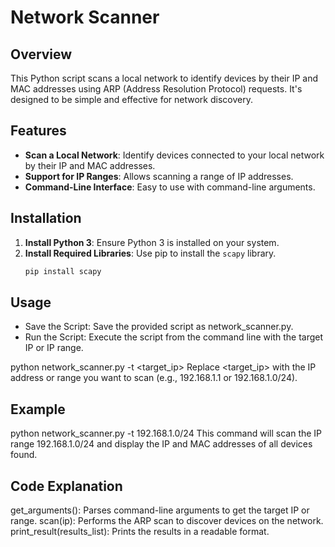 # Network Scanner

## Overview

This Python script scans a local network to identify devices by their IP and MAC addresses using ARP (Address Resolution Protocol) requests. It's designed to be simple and effective for network discovery.

## Features

- **Scan a Local Network**: Identify devices connected to your local network by their IP and MAC addresses.
- **Support for IP Ranges**: Allows scanning a range of IP addresses.
- **Command-Line Interface**: Easy to use with command-line arguments.

## Installation

1. **Install Python 3**: Ensure Python 3 is installed on your system.
2. **Install Required Libraries**: Use pip to install the `scapy` library.
   ```bash
   pip install scapy
## Usage

- Save the Script: Save the provided script as network_scanner.py.
- Run the Script: Execute the script from the command line with the target IP or IP range.

python network_scanner.py -t <target_ip>
Replace <target_ip> with the IP address or range you want to scan (e.g., 192.168.1.1 or 192.168.1.0/24).

## Example
python network_scanner.py -t 192.168.1.0/24
This command will scan the IP range 192.168.1.0/24 and display the IP and MAC addresses of all devices found.

## Code Explanation
get_arguments(): Parses command-line arguments to get the target IP or range.
scan(ip): Performs the ARP scan to discover devices on the network.
print_result(results_list): Prints the results in a readable format.
